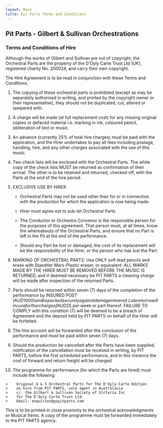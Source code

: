 ```yaml
---
layout: Main
title: Pit Parts Terms and Conditions
---
```


## Pit Parts - Gilbert & Sullivan Orchestrations

### Terms and Conditions of Hire 

Although the works of Gilbert and Sullivan are out of copyright, the Orchestral Parts are the property of the D'Oyly Carte Trust Ltd (UK), registered charity No. 200024, and carry their own copyright. 

The Hire Agreement is to be read in conjunction with these Terms and Conditions.

1. The copying of these orchestral parts is prohibited (except as may be separately authorised in writing, and printed by the copyright owner or their representative), they should not be duplicated, cut, altered or tampered with.

1. A charge will be made (at full replacement cost) for any missing original copies or defaced material i.e. marking in ink, coloured pencil, obliteration of text or music.

1. An advance (currently 25% of total hire charges) must be paid with the application, and the Hirer undertakes to pay all fees including postage, handling, hire, and any other charges associated with the use of this music.

1. Two check lists will be enclosed with the Orchestral Parts. The white copy of the check lists MUST be returned as confirmation of their arrival. The other is to be retained and returned, checked off, with the Parts at the end of the hire period.

1. EXCLUSIVE USE BY HIRER
    * Orchestral Parts may not be used other than for or in connection with the production for which the application is now being made.

    * Hirer must agree not to sub-let Orchestral Parts.

    * The Conductor or Orchestra Convenor is the responsible person for the purposes of this agreement. That person must, at all times, know the whereabouts of the Orchestral Parts, and ensure that no Part is left in the Pit at the end of the performance.

    * Should any Part be lost or damaged, the cost of its replacement will be the responsibility of the Hirer, or the person who has lost the Part.

1. MARKING OF ORCHESTRAL PARTS: Use ONLY soft lead pencils and erase with Staedtler Mars-Plastic eraser, or equivalent. ALL MARKS MADE BY THE HIRER MUST BE REMOVED BEFORE THE MUSIC IS RETURNED, and if deemed necessary be PIT PARTS a cleaning charge will be made after inspection of the returned Parts.

1. Parts should be returned within seven (7) days of the completion of the performance by INSURED POST (AUD$1000) and be packed securely against damage in transit. Late returns will incur a further charge of AUD$25 per week or part thereof. FAILURE TO COMPLY with this condition (7) will be deemed to be a breach of Agreement
and the deposit held by PIT PARTS on behalf of the Hirer will be forfeited.

1. The hire account will be forwarded after the conclusion of the performance and must be paid within seven (7) days.

1. Should the production be cancelled after the Parts have been supplied, notification of the cancellation must be received in writing, by PIT PARTS, before the first scheduled performance, and in this instance the cost of forward and return freight will be charged.

1. The programme for performance (for which the Parts are hired) must include the following:

```
>    Original G & S Orchestral Parts for The D'Oyly Carte Edition
>    on hire from PIT PARTS, sole agent in Australasia
>    c/- the Gilbert & Sullivan Society of Victoria Inc
>    for The D'Oyly Carte Trust Ltd.
>    Email: enquiries@gspitparts.com
```

This is to be printed in close proximity to the orchestral acknowledgments or Musical Items. A copy of the programme
must be forwarded immediately to the PIT PARTS agency.
